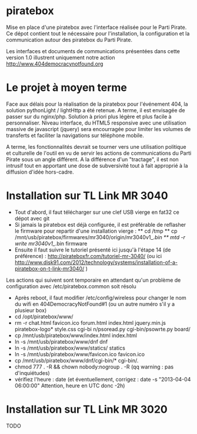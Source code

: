piratebox
=========

Mise en place d'une piratebox avec l'interface réalisée pour le Parti Pirate. 
Ce dépot contient tout le nécessaire pour l'installation, la configuration et la communication autour des piratebox du Parti Pirate. 

Les interfaces et documents de communications présentées dans cette version 1.0 illustrent uniquement notre action http://www.404democracynotfound.org 


Le projet à moyen terme
=======================

Face aux délais pour la réalisation de la piratebox pour l'événement 404, la solution pythonLight / lightHttp a été retenue. A terme, il est envisagée de passer sur du nginx/php. Solution à priori plus légère et plus facile à personnaliser. 
Niveau interface, du HTML5 responsive avec une utilisation massive de javascript (jquery) sera encourragée pour limiter les volumes de transferts et faciliter la navigations sur téléphone mobile. 

A terme, les fonctionnalités devrait se tourner vers une utilisation politique et culturelle de l'outil en vu de servir les actions de communications du Parti Pirate sous un angle différent. A la différence d'un "tractage", il est non intrusif tout en apportant une dose de subversivité tout à fait approprié à la diffusion d'idée hors-cadre. 





Installation sur TL Link MR 3040
================================

* Tout d'abord, il faut télécharger sur une clef USB vierge en fat32 ce dépot avec git
* Si jamais la piratebox est déjà configurée, il est préférable de reflasher le firmware pour repartir d'une installation vierge :
** cd /tmp
** cp /mnt/usb/piratebox/firmwares/mr3040/origin/mr3040v1_*.bin
** mtd -r write mr3040v1_*.bin firmware
* Ensuite il faut suivre le tutoriel présenté ici jusqu'à l'étape 14 (de préférence) : http://pirateboxfr.com/tutoriel-mr-3040/ (ou ici http://www.disk91.com/2012/technology/systems/installation-of-a-piratebox-on-t-link-mr3040/ )

Les actions qui suivent sont temporaire en attendant qu'un problème de configuration avec /etc/piratebox.common soit résolu

* Après reboot, il faut modifier /etc/config/wireless pour changer le nom du wifi en 404DemocracyNotFound#1 (ou un autre numéro s'il y a plusieur box)
* cd /opt/piratebox/www/
* rm -r chat.html favicon.ico forum.html index.html jquery.min.js piratebox-logo* style.css cgi-bi
n/psoread.py cgi-bin/psowrte.py board/ 
* cp /mnt/usb/piratebox/www/index.html index.html
* ln -s /mnt/usb/piratebox/www/dnf dnf
* ln -s /mnt/usb/piratebox/www/statics/ statics
* ln -s /mnt/usb/piratebox/www/favicon.ico favicon.ico
* cp /mnt/usb/piratebox/www/dnf/cgi-bin/* cgi-bin/.
* chmod 777 . -R && chown nobody:nogroup . -R (qq warning : pas d'inquiétudes)
* vérifiez l'heure : date  (et éventuellement, corrigez : date -s "2013-04-04 06:00:00" Attention, heure en UTC donc -2h)


Installation sur TL Link MR 3020
================================

TODO
